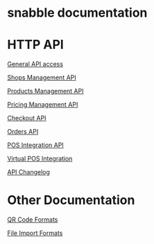 snabble documentation
=======================

HTTP API
========

[General API access](api_general.md)

[Shops Management API](api_shops.md)

[Products Management API](api_products.md)

[Pricing Management API](api_pricing.md)

[Checkout API](api_checkout.md)

[Orders API](api_orders.md)

[POS Integration API](api_pos_integration.md)

[Virtual POS Integration](api_vpos.md)

[API Changelog](API_CHANGELOG.md)

Other Documentation
====================

[QR Code Formats](QR_code_formats.md)

[File Import Formats](file_import_formats.md)
